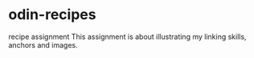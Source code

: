 # odin-recipes
recipe assignment
This assignment is about illustrating my linking skills, anchors and images.